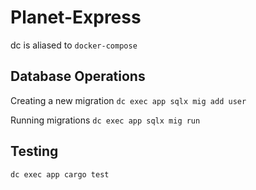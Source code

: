 # Planet-Express
dc is aliased to `docker-compose`

## Database Operations
Creating a new migration
`dc exec app sqlx mig add user`

Running migrations
`dc exec app sqlx mig run`

## Testing

`dc exec app cargo test`
